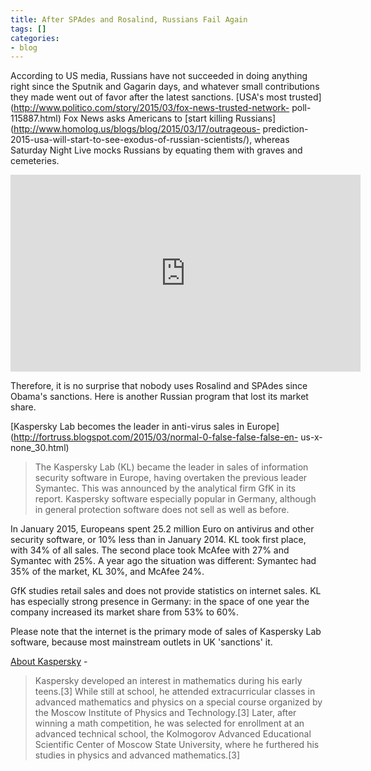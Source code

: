 ```yaml
---
title: After SPAdes and Rosalind, Russians Fail Again
tags: []
categories:
- blog
---
```

According to US media, Russians have not succeeded in doing anything right
since the Sputnik and Gagarin days, and whatever small contributions they made
went out of favor after the latest sanctions. [USA's most
trusted](http://www.politico.com/story/2015/03/fox-news-trusted-network-
poll-115887.html) Fox News asks Americans to [start killing
Russians](http://www.homolog.us/blogs/blog/2015/03/17/outrageous-
prediction-2015-usa-will-start-to-see-exodus-of-russian-scientists/), whereas
Saturday Night Live mocks Russians by equating them with graves and
cemeteries.
<!--more-->

<iframe width="560" height="315" src="http://www.youtube.com/embed/9MtROAz27o0" frameborder="0"> </iframe>

Therefore, it is no surprise that nobody uses Rosalind and SPAdes since
Obama's sanctions. Here is another Russian program that lost its market share.

[Kaspersky Lab becomes the leader in anti-virus sales in
Europe](http://fortruss.blogspot.com/2015/03/normal-0-false-false-false-en-
us-x-none_30.html)

> The Kaspersky Lab (KL) became the leader in sales of information security
software in Europe, having overtaken the previous leader Symantec. This was
announced by the analytical firm GfK in its report. Kaspersky software
especially popular in Germany, although in general protection software does
not sell as well as before.

In January 2015, Europeans spent 25.2 million Euro on antivirus and other
security software, or 10% less than in January 2014. KL took first place, with
34% of all sales. The second place took McAfee with 27% and Symantec with 25%.
A year ago the situation was different: Symantec had 35% of the market, KL
30%, and McAfee 24%.

GfK studies retail sales and does not provide statistics on internet sales. KL
has especially strong presence in Germany: in the space of one year the
company increased its market share from 53% to 60%.

Please note that the internet is the primary mode of sales of Kaspersky Lab
software, because most mainstream outlets in UK 'sanctions' it.

[About Kaspersky](http://en.wikipedia.org/wiki/Eugene_Kaspersky) \-

> Kaspersky developed an interest in mathematics during his early teens.[3]
While still at school, he attended extracurricular classes in advanced
mathematics and physics on a special course organized by the Moscow Institute
of Physics and Technology.[3] Later, after winning a math competition, he was
selected for enrollment at an advanced technical school, the Kolmogorov
Advanced Educational Scientific Center of Moscow State University, where he
furthered his studies in physics and advanced mathematics.[3]

